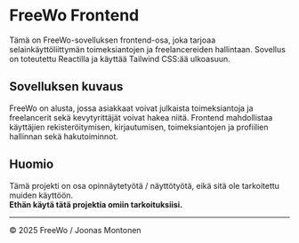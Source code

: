 # FreeWo Frontend

Tämä on FreeWo-sovelluksen frontend-osa, joka tarjoaa selainkäyttöliittymän toimeksiantojen ja freelancereiden hallintaan. Sovellus on toteutettu Reactilla ja käyttää Tailwind CSS:ää ulkoasuun.

## Sovelluksen kuvaus

FreeWo on alusta, jossa asiakkaat voivat julkaista toimeksiantoja ja freelancerit sekä kevytyrittäjät voivat hakea niitä. Frontend mahdollistaa käyttäjien rekisteröitymisen, kirjautumisen, toimeksiantojen ja profiilien hallinnan sekä hakutoiminnot.

## Huomio

Tämä projekti on osa opinnäytetyötä / näyttötyötä, eikä sitä ole tarkoitettu muiden käyttöön.  
**Ethän käytä tätä projektia omiin tarkoituksiisi.**

---

© 2025 FreeWo / Joonas Montonen
